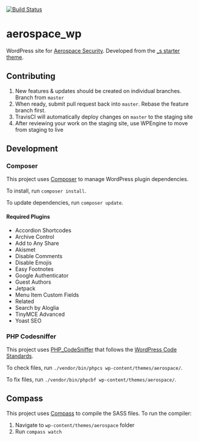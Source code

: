 [![Build Status](https://travis-ci.org/CSIS-iLab/aerospace_wp.svg?branch=master)](https://travis-ci.org/CSIS-iLab/aerospace_wp)

# aerospace_wp
WordPress site for [Aerospace Security](https://aerospace.csis.org). Developed from the [_s starter theme](http://underscores.me).

## Contributing
1. New features & updates should be created on individual branches. Branch from `master`
2. When ready, submit pull request back into `master`. Rebase the feature branch first.
3. TravisCI will automatically deploy changes on `master` to the staging site
4. After reviewing your work on the staging site, use WPEngine to move from staging to live

## Development
### Composer
This project uses [Composer](https://getcomposer.org/) to manage WordPress plugin dependencies.

To install, run `composer install`.

To update dependencies, run `composer update`.

#### Required Plugins
- Accordion Shortcodes
- Archive Control
- Add to Any Share
- Akismet
- Disable Comments
- Disable Emojis
- Easy Footnotes
- Google Authenticator
- Guest Authors
- Jetpack
- Menu Item Custom Fields
- Related
- Search by Aloglia
- TinyMCE Advanced
- Yoast SEO

### PHP Codesniffer
This project uses [PHP_CodeSniffer](https://github.com/DealerDirect/phpcodesniffer-composer-installer) that follows the [WordPress Code Standards](https://github.com/WordPress-Coding-Standards/WordPress-Coding-Standards).

To check files, run `./vendor/bin/phpcs wp-content/themes/aerospace/`.

To fix files, run `./vendor/bin/phpcbf wp-content/themes/aerospace/`.


## Compass
This project uses [Compass](http://compass-style.org/) to compile the SASS files. To run the compiler:
1. Navigate to `wp-content/themes/aerospace` folder
2. Run `compass watch`
